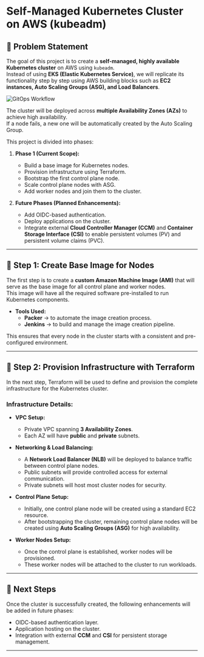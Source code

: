 # Self-Managed Kubernetes Cluster on AWS (kubeadm)

## 📌 Problem Statement

The goal of this project is to create a **self-managed, highly available Kubernetes cluster** on AWS using `kubeadm`.  
Instead of using **EKS (Elastic Kubernetes Service)**, we will replicate its functionality step by step using AWS building blocks such as **EC2 instances, Auto Scaling Groups (ASG), and Load Balancers**.

![GitOps Workflow](Assets/Kubernetescluster.jpg)

The cluster will be deployed across **multiple Availability Zones (AZs)** to achieve high availability.  
If a node fails, a new one will be automatically created by the Auto Scaling Group.  

This project is divided into phases:

1. **Phase 1 (Current Scope):**  
   - Build a base image for Kubernetes nodes.  
   - Provision infrastructure using Terraform.  
   - Bootstrap the first control plane node.  
   - Scale control plane nodes with ASG.  
   - Add worker nodes and join them to the cluster.  

2. **Future Phases (Planned Enhancements):**  
   - Add OIDC-based authentication.  
   - Deploy applications on the cluster.  
   - Integrate external **Cloud Controller Manager (CCM)** and **Container Storage Interface (CSI)** to enable persistent volumes (PV) and persistent volume claims (PVC).  

---

## 🚀 Step 1: Create Base Image for Nodes

The first step is to create a **custom Amazon Machine Image (AMI)** that will serve as the base image for all control plane and worker nodes.  
This image will have all the required software pre-installed to run Kubernetes components.  

- **Tools Used:**  
  - **Packer** → to automate the image creation process.  
  - **Jenkins** → to build and manage the image creation pipeline.  

This ensures that every node in the cluster starts with a consistent and pre-configured environment.

---

## 🚀 Step 2: Provision Infrastructure with Terraform

In the next step, Terraform will be used to define and provision the complete infrastructure for the Kubernetes cluster.

### Infrastructure Details:
- **VPC Setup:**  
  - Private VPC spanning **3 Availability Zones**.  
  - Each AZ will have **public** and **private** subnets.

- **Networking & Load Balancing:**  
  - A **Network Load Balancer (NLB)** will be deployed to balance traffic between control plane nodes.  
  - Public subnets will provide controlled access for external communication.  
  - Private subnets will host most cluster nodes for security.

- **Control Plane Setup:**  
  - Initially, one control plane node will be created using a standard EC2 resource.  
  - After bootstrapping the cluster, remaining control plane nodes will be created using **Auto Scaling Groups (ASG)** for high availability.

- **Worker Nodes Setup:**  
  - Once the control plane is established, worker nodes will be provisioned.  
  - These worker nodes will be attached to the cluster to run workloads.

---

## 🔮 Next Steps

Once the cluster is successfully created, the following enhancements will be added in future phases:

- OIDC-based authentication layer.  
- Application hosting on the cluster.  
- Integration with external **CCM** and **CSI** for persistent storage management.  

---
